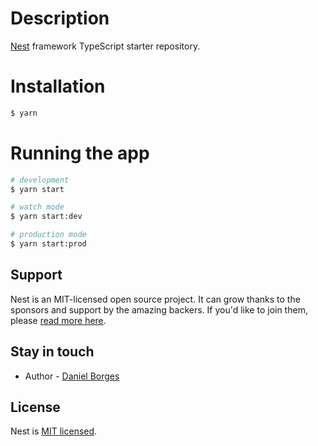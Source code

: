 # Description

[Nest](https://github.com/nestjs/nest) framework TypeScript starter repository.

# Installation

```bash
$ yarn
```

# Running the app

```bash
# development
$ yarn start

# watch mode
$ yarn start:dev

# production mode
$ yarn start:prod
```

## Support

Nest is an MIT-licensed open source project. It can grow thanks to the sponsors and support by the amazing backers. If you'd like to join them, please [read more here](https://docs.nestjs.com/support).

## Stay in touch

- Author - [Daniel Borges](https://www.linkedin.com/in/daniel-borges-1531011a8/)

## License

Nest is [MIT licensed](LICENSE).
